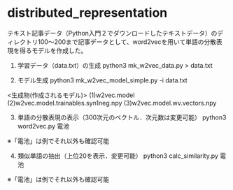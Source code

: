# distributed_representation



テキスト記事データ（Python入門２でダウンロードしたテキストデータ）のディレクトリ100～200まで記事データとして、word2vecを用いて単語の分散表現を得るモデルを作成した。

1. 学習データ（data.txt）の生成
python3 mk_w2vec_data.py > data.txt

2. モデル生成
python3 mk_w2vec_model_simple.py -i data.txt

<生成物(作成されるモデル)>
(1)w2vec.model
(2)w2vec.model.trainables.syn1neg.npy
(3)w2vec.model.wv.vectors.npy


3. 単語の分散表現の表示（300次元のベクトル．次元数は変更可能）
python3 word2vec.py 電池

※「電池」は例でそれ以外も確認可能


4. 類似単語の抽出（上位20を表示．変更可能）
python3 calc_similarity.py 電池

※「電池」は例でそれ以外も確認可能
